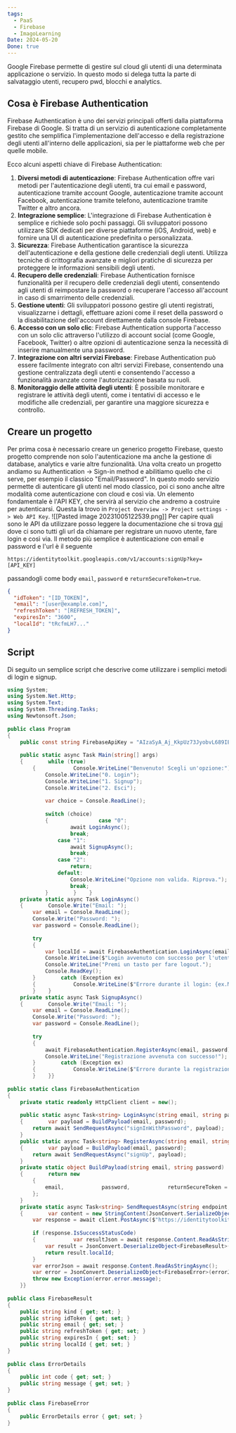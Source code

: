 ```yaml
---
tags:
  - PaaS
  - Firebase
  - ImagoLearning
Date: 2024-05-20
Done: true
---
```

Google Firebase permette di gestire sul cloud gli utenti di una determinata applicazione o servizio.
In questo modo si delega tutta la parte di salvataggio utenti, recupero pwd, blocchi e analytics.

## Cosa è Firebase Authentication
Firebase Authentication è uno dei servizi principali offerti dalla piattaforma Firebase di Google. Si tratta di un servizio di autenticazione completamente gestito che semplifica l'implementazione dell'accesso e della registrazione degli utenti all'interno delle applicazioni, sia per le piattaforme web che per quelle mobile.

Ecco alcuni aspetti chiave di Firebase Authentication:

1. **Diversi metodi di autenticazione**: Firebase Authentication offre vari metodi per l'autenticazione degli utenti, tra cui email e password, autenticazione tramite account Google, autenticazione tramite account Facebook, autenticazione tramite telefono, autenticazione tramite Twitter e altro ancora.
2. **Integrazione semplice**: L'integrazione di Firebase Authentication è semplice e richiede solo pochi passaggi. Gli sviluppatori possono utilizzare SDK dedicati per diverse piattaforme (iOS, Android, web) e fornire una UI di autenticazione predefinita o personalizzata.
3. **Sicurezza**: Firebase Authentication garantisce la sicurezza dell'autenticazione e della gestione delle credenziali degli utenti. Utilizza tecniche di crittografia avanzate e migliori pratiche di sicurezza per proteggere le informazioni sensibili degli utenti.
4. **Recupero delle credenziali**: Firebase Authentication fornisce funzionalità per il recupero delle credenziali degli utenti, consentendo agli utenti di reimpostare la password o recuperare l'accesso all'account in caso di smarrimento delle credenziali.
5. **Gestione utenti**: Gli sviluppatori possono gestire gli utenti registrati, visualizzarne i dettagli, effettuare azioni come il reset della password o la disabilitazione dell'account direttamente dalla console Firebase.
6. **Accesso con un solo clic**: Firebase Authentication supporta l'accesso con un solo clic attraverso l'utilizzo di account social (come Google, Facebook, Twitter) o altre opzioni di autenticazione senza la necessità di inserire manualmente una password.
7. **Integrazione con altri servizi Firebase**: Firebase Authentication può essere facilmente integrato con altri servizi Firebase, consentendo una gestione centralizzata degli utenti e consentendo l'accesso a funzionalità avanzate come l'autorizzazione basata su ruoli.
8. **Monitoraggio delle attività degli utenti**: È possibile monitorare e registrare le attività degli utenti, come i tentativi di accesso e le modifiche alle credenziali, per garantire una maggiore sicurezza e controllo.


## Creare un progetto
Per prima cosa è necessario creare un generico progetto Firebase, questo progetto comprende non solo l'autenticazione ma anche la gestione di database, analytics e varie altre funzionalità.
Una volta creato un progetto andiamo su Authentication -> Sign-in method e abilitiamo quello che ci serve, per esempio il classico "Email/Password".
In questo modo servizio permette di autenticare gli utenti nel modo classico, poi ci sono anche altre modalità come autenticazione con cloud e così via.
Un elemento fondamentale è l'API KEY, che servirà al servizio che andremo a costruire per autenticarsi.
Questa la trovo in `Project Overview -> Project settings -> Web API Key`.
![[Pasted image 20231005122539.png]]
Per capire quali sono le API da utilizzare posso leggere la documentazione che si trova [qui](https://firebase.google.com/docs/reference/rest/auth?hl=en) dove ci sono tutti gli url da chiamare per registrare un nuovo utente, fare login e così via.
Il metodo più semplice è autenticazione con email e password e l'url è il seguente
```
https://identitytoolkit.googleapis.com/v1/accounts:signUp?key=[API_KEY]
```
passandogli come body `email`, `password` e `returnSecureToken=true`.
```json
{
  "idToken": "[ID_TOKEN]",
  "email": "[user@example.com]",
  "refreshToken": "[REFRESH_TOKEN]",
  "expiresIn": "3600",
  "localId": "tRcfmLH7..."  
}
```

## Script
Di seguito un semplice script che descrive come utilizzare i semplici metodi di login e signup.
```c#
using System;  
using System.Net.Http;  
using System.Text;  
using System.Threading.Tasks;  
using Newtonsoft.Json;  
  
public class Program  
{  
    public const string FirebaseApiKey = "AIzaSyA_Aj_KkpUz73JyobvL689IElSd7Ioi2ag";  
  
    public static async Task Main(string[] args)  
    {        while (true)  
        {            Console.WriteLine("Benvenuto! Scegli un'opzione:");  
            Console.WriteLine("0. Login");  
            Console.WriteLine("1. Signup");  
            Console.WriteLine("2. Esci");  
  
            var choice = Console.ReadLine();  
  
            switch (choice)  
            {                case "0":  
                    await LoginAsync();  
                    break;  
                case "1":  
                    await SignupAsync();  
                    break;  
                case "2":  
                    return;  
                default:  
                    Console.WriteLine("Opzione non valida. Riprova.");  
                    break;  
            }        }    }  
    private static async Task LoginAsync()  
    {        Console.Write("Email: ");  
        var email = Console.ReadLine();  
        Console.Write("Password: ");  
        var password = Console.ReadLine();  
  
        try  
        {  
            var localId = await FirebaseAuthentication.LoginAsync(email, password);  
            Console.WriteLine($"Login avvenuto con successo per l'utente {email} (localId: {localId})");  
            Console.WriteLine("Premi un tasto per fare logout.");  
            Console.ReadKey();  
        }        catch (Exception ex)  
        {            Console.WriteLine($"Errore durante il login: {ex.Message}");  
        }    }  
    private static async Task SignupAsync()  
    {        Console.Write("Email: ");  
        var email = Console.ReadLine();  
        Console.Write("Password: ");  
        var password = Console.ReadLine();  
  
        try  
        {  
            await FirebaseAuthentication.RegisterAsync(email, password);  
            Console.WriteLine("Registrazione avvenuta con successo!");  
        }        catch (Exception ex)  
        {            Console.WriteLine($"Errore durante la registrazione: {ex.Message}");  
        }    }}  
  
public static class FirebaseAuthentication  
{  
    private static readonly HttpClient client = new();  
  
    public static async Task<string> LoginAsync(string email, string password)  
    {        var payload = BuildPayload(email, password);  
        return await SendRequestAsync("signInWithPassword", payload);  
    }  
    public static async Task<string> RegisterAsync(string email, string password)  
    {        var payload = BuildPayload(email, password);  
        return await SendRequestAsync("signUp", payload);  
    }  
    private static object BuildPayload(string email, string password)  
    {        return new  
        {  
            email,            password,            returnSecureToken = true  
        };  
    }  
    private static async Task<string> SendRequestAsync(string endpoint, object payload)  
    {        var content = new StringContent(JsonConvert.SerializeObject(payload), Encoding.UTF8, "application/json");  
        var response = await client.PostAsync($"https://identitytoolkit.googleapis.com/v1/accounts:{endpoint}?key={Program.FirebaseApiKey}", content);  
  
        if (response.IsSuccessStatusCode)  
        {            var resultJson = await response.Content.ReadAsStringAsync();  
            var result = JsonConvert.DeserializeObject<FirebaseResult>(resultJson);  
            return result.localId;  
        }  
        var errorJson = await response.Content.ReadAsStringAsync();  
        var error = JsonConvert.DeserializeObject<FirebaseError>(errorJson);  
        throw new Exception(error.error.message);  
    }}  
  
public class FirebaseResult  
{  
    public string kind { get; set; }  
    public string idToken { get; set; }  
    public string email { get; set; }  
    public string refreshToken { get; set; }  
    public string expiresIn { get; set; }  
    public string localId { get; set; }  
}  
  
public class ErrorDetails  
{  
    public int code { get; set; }  
    public string message { get; set; }  
}  
  
public class FirebaseError  
{  
    public ErrorDetails error { get; set; }  
}
```
